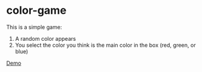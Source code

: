 # color-game
This is a simple game:
1. A random color appears
2. You select the color you think is the main color in the box (red, green, or blue)

[Demo](https://rayhen-com.github.io/color-game/)
